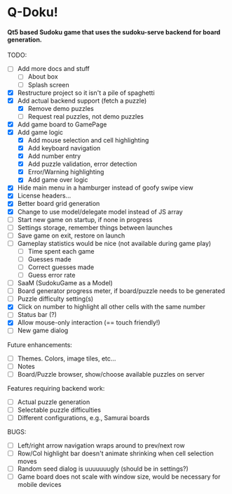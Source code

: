 # Q-Doku!
#### Qt5 based Sudoku game that uses the sudoku-serve backend for board generation.

TODO:
- [ ] Add more docs and stuff
	- [ ] About box
	- [ ] Splash screen
- [X] Restructure project so it isn't a pile of spaghetti
- [X] Add actual backend support (fetch a puzzle)
	- [X] Remove demo puzzles
	- [ ] Request real puzzles, not demo puzzles
- [X] Add game board to GamePage
- [X] Add game logic
	- [X] Add mouse selection and cell highlighting
	- [X] Add keyboard navigation
	- [X] Add number entry
	- [X] Add puzzle validation, error detection
	- [X] Error/Warning highlighting
	- [X] Add game over logic
- [X] Hide main menu in a hamburger instead of goofy swipe view
- [X] License headers...
- [X] Better board grid generation
- [X] Change to use model/delegate model instead of JS array
- [ ] Start new game on startup, if none in progress
- [ ] Settings storage, remember things between launches
- [ ] Save game on exit, restore on launch
- [ ] Gameplay statistics would be nice (not available during game play)
	- [ ] Time spent each game
	- [ ] Guesses made
	- [ ] Correct guesses made
	- [ ] Guess error rate
- [ ] SaaM (SudokuGame as a Model)
- [ ] Board generator progress meter, if board/puzzle needs to be generated
- [ ] Puzzle difficulty setting(s)
- [X] Click on number to highlight all other cells with the same number
- [ ] Status bar (?)
- [X] Allow mouse-only interaction (== touch friendly!)
- [ ] New game dialog

Future enhancements:
- [ ] Themes. Colors, image tiles, etc...
- [ ] Notes
- [ ] Board/Puzzle browser, show/choose available puzzles on server

Features requiring backend work:
- [ ] Actual puzzle generation
- [ ] Selectable puzzle difficulties
- [ ] Different configurations, e.g., Samurai boards

BUGS:
- [ ] Left/right arrow navigation wraps around to prev/next row
- [ ] Row/Col highlight bar doesn't animate shrinking when cell selection moves
- [ ] Random seed dialog is uuuuuuugly (should be in settings?)
- [ ] Game board does not scale with window size, would be necessary for mobile devices
